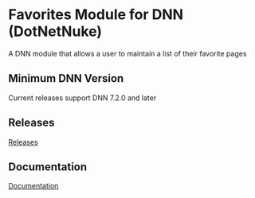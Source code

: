 # Favorites Module for DNN (DotNetNuke)

A DNN module that allows a user to maintain a list of their favorite pages

## Minimum DNN Version

Current releases support DNN 7.2.0 and later

## Releases
[Releases](https://github.com/redtempo/dnnstuff.favorites/releases)

## Documentation
[Documentation](https://redtempo.github.io/dnnstuff.favorites/)